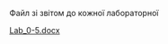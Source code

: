 Файл зі звітом до кожної лабораторної


[Lab_0-5.docx](https://github.com/user-attachments/files/19616287/Lab_0-5.docx)
